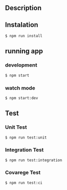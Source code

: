 ## Description

## Instalation

```bash
$ npm run install

```
## running app

### development
```bash
$ npm start
```

### watch mode
```bash
$ npm start:dev
```

## Test

### Unit Test
```bash
$ npm run test:unit
```
### Integration Test
```bash
$ npm run test:integration
```
### Covarege Test
```bash
$ npm run test:ci
```
